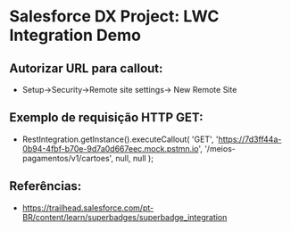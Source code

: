# Salesforce DX Project: LWC Integration Demo

## Autorizar URL para callout:
- Setup->Security->Remote site settings-> New Remote Site

## Exemplo de requisição HTTP GET:
- RestIntegration.getInstance().executeCallout(
    'GET',
    'https://7d3ff44a-0b94-4fbf-b70e-9d7a0d667eec.mock.pstmn.io',
    '/meios-pagamentos/v1/cartoes',
    null,
    null
);

## Referências:
- https://trailhead.salesforce.com/pt-BR/content/learn/superbadges/superbadge_integration